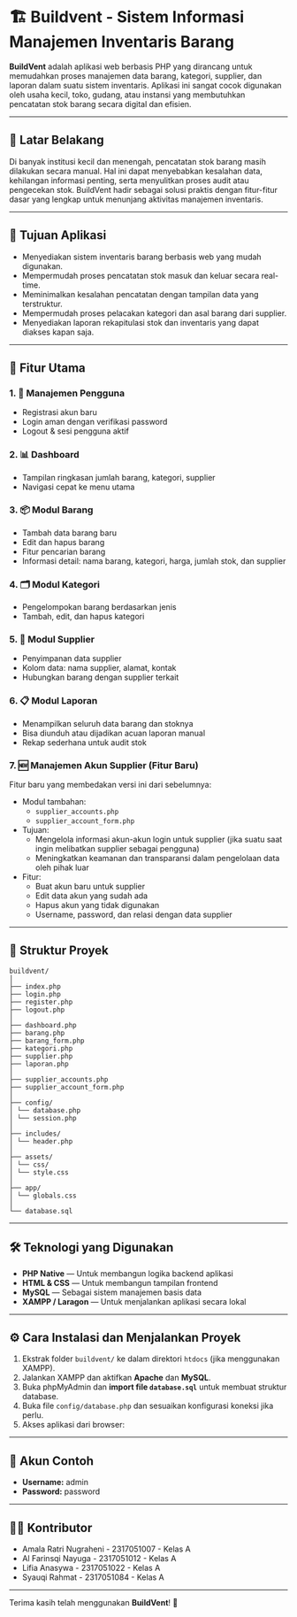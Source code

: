 # 🏗️ Buildvent - Sistem Informasi Manajemen Inventaris Barang

**BuildVent** adalah aplikasi web berbasis PHP yang dirancang untuk memudahkan proses manajemen data barang, kategori, supplier, dan laporan dalam suatu sistem inventaris. Aplikasi ini sangat cocok digunakan oleh usaha kecil, toko, gudang, atau instansi yang membutuhkan pencatatan stok barang secara digital dan efisien.

---

## 📌 Latar Belakang

Di banyak institusi kecil dan menengah, pencatatan stok barang masih dilakukan secara manual. Hal ini dapat menyebabkan kesalahan data, kehilangan informasi penting, serta menyulitkan proses audit atau pengecekan stok. BuildVent hadir sebagai solusi praktis dengan fitur-fitur dasar yang lengkap untuk menunjang aktivitas manajemen inventaris.

---

## 🎯 Tujuan Aplikasi

- Menyediakan sistem inventaris barang berbasis web yang mudah digunakan.
- Mempermudah proses pencatatan stok masuk dan keluar secara real-time.
- Meminimalkan kesalahan pencatatan dengan tampilan data yang terstruktur.
- Mempermudah proses pelacakan kategori dan asal barang dari supplier.
- Menyediakan laporan rekapitulasi stok dan inventaris yang dapat diakses kapan saja.

---

## 🧩 Fitur Utama

### 1. 🔐 Manajemen Pengguna
- Registrasi akun baru
- Login aman dengan verifikasi password
- Logout & sesi pengguna aktif

### 2. 📊 Dashboard
- Tampilan ringkasan jumlah barang, kategori, supplier
- Navigasi cepat ke menu utama

### 3. 📦 Modul Barang
- Tambah data barang baru
- Edit dan hapus barang
- Fitur pencarian barang
- Informasi detail: nama barang, kategori, harga, jumlah stok, dan supplier

### 4. 🗂️ Modul Kategori
- Pengelompokan barang berdasarkan jenis
- Tambah, edit, dan hapus kategori

### 5. 🚚 Modul Supplier
- Penyimpanan data supplier
- Kolom data: nama supplier, alamat, kontak
- Hubungkan barang dengan supplier terkait

### 6. 📋 Modul Laporan
- Menampilkan seluruh data barang dan stoknya
- Bisa diunduh atau dijadikan acuan laporan manual
- Rekap sederhana untuk audit stok

### 7. 🆕 Manajemen Akun Supplier (Fitur Baru)
Fitur baru yang membedakan versi ini dari sebelumnya:

- Modul tambahan:
  - `supplier_accounts.php`
  - `supplier_account_form.php`
- Tujuan:
  - Mengelola informasi akun-akun login untuk supplier (jika suatu saat ingin melibatkan supplier sebagai pengguna)
  - Meningkatkan keamanan dan transparansi dalam pengelolaan data oleh pihak luar
- Fitur:
  - Buat akun baru untuk supplier
  - Edit data akun yang sudah ada
  - Hapus akun yang tidak digunakan
  - Username, password, dan relasi dengan data supplier

---

## 📁 Struktur Proyek
```
buildvent/
│
├── index.php
├── login.php
├── register.php
├── logout.php
│
├── dashboard.php
├── barang.php
├── barang_form.php
├── kategori.php
├── supplier.php
├── laporan.php
│
├── supplier_accounts.php 
├── supplier_account_form.php 
│
├── config/
│ └── database.php
│ └── session.php
│
├── includes/
│ └── header.php
│
├── assets/
│ └── css/
│ └── style.css
│
├── app/
│ └── globals.css
│
└── database.sql
```

---

## 🛠️ Teknologi yang Digunakan

- **PHP Native** — Untuk membangun logika backend aplikasi
- **HTML & CSS** — Untuk membangun tampilan frontend
- **MySQL** — Sebagai sistem manajemen basis data
- **XAMPP / Laragon** — Untuk menjalankan aplikasi secara lokal

---

## ⚙️ Cara Instalasi dan Menjalankan Proyek

1. Ekstrak folder `buildvent/` ke dalam direktori `htdocs` (jika menggunakan XAMPP).
2. Jalankan XAMPP dan aktifkan **Apache** dan **MySQL**.
3. Buka phpMyAdmin dan **import file `database.sql`** untuk membuat struktur database.
4. Buka file `config/database.php` dan sesuaikan konfigurasi koneksi jika perlu.
5. Akses aplikasi dari browser:

---

## 🧪 Akun Contoh

- **Username:** admin  
- **Password:** password  

---

## 👨‍💻 Kontributor

- Amala Ratri Nugraheni - 2317051007 - Kelas A  
- Al Farinsqi Nayuga - 2317051012 - Kelas A  
- Lifia Anasywa - 2317051022 - Kelas A  
- Syauqi Rahmat - 2317051084 - Kelas A  

---

Terima kasih telah menggunakan **BuildVent**! 🚀
